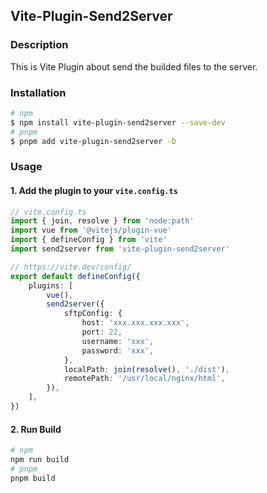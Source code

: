 ## Vite-Plugin-Send2Server

### Description
This is Vite Plugin about send the builded files to the server.

### Installation

```bash
# npm
$ npm install vite-plugin-send2server --save-dev
# pnpm
$ pnpm add vite-plugin-send2server -D
```

### Usage
#### 1. Add the plugin to your `vite.config.ts`
```typescript
// vite.config.ts
import { join, resolve } from 'node:path'
import vue from '@vitejs/plugin-vue'
import { defineConfig } from 'vite'
import send2server from 'vite-plugin-send2server'

// https://vite.dev/config/
export default defineConfig({
    plugins: [
        vue(),
        send2server({
            sftpConfig: {
                host: 'xxx.xxx.xxx.xxx',
                port: 22,
                username: 'xxx',
                password: 'xxx',
            },
            localPath: join(resolve(), './dist'),
            remotePath: '/usr/local/nginx/html',
        }),
    ],
})
```

#### 2. Run Build
```bash
# npm
npm run build
# pnpm
pnpm build
```
